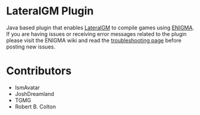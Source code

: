 LateralGM Plugin
=========

Java based plugin that enables [LateralGM](https://github.com/IsmAvatar/LateralGM) to compile games using [ENIGMA](https://github.com/enigma-dev/enigma-dev). If you are having issues or receiving error messages related to the plugin please visit the ENIGMA wiki and read the [troubleshooting page](http://enigma-dev.org/docs/Wiki/Troubleshoot) before posting new issues.

Contributors
=========
* IsmAvatar
* JoshDreamland
* TGMG
* Robert B. Colton
